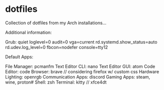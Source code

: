 # dotfiles
Collection of dotfiles from my Arch installations...

Additional information:

Grub: quiet loglevel=0 audit=0 vga=current rd.systemd.show_status=auto rd.udev.log_level=0 fbcon=nodefer console=tty12

Default Apps:

File Manager: pcmanfm
Text Editor CLI: nano
Text Editor GUI: atom
Code Editor: code
Browser: brave // considering firefox w/ custom css
Hardware Lighting: openrgb
Communication Apps: discord
Gaming Apps: steam, wine, proton#
Shell: zsh
Terminal: kitty // xfce4dt

 
